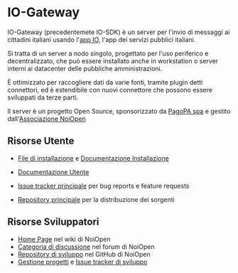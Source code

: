 # IO-Gateway

IO-Gateway  (precedentemete IO-SDK) è un server per l'invio di messaggi ai cittadini italiani usando l'[app IO](https://io.italia.it/), l'app dei servizi pubblici italiani.

Si tratta di un server a nodo singolo, progettato per l'uso periferico e decentralizzato, che può essere installato anche in workstation o server interni ai datacenter delle pubbliche amministrazioni.

È ottimizzato per raccogliere dati da varie fonti, tramite plugin detti connettori, ed è estendibile con nuovi connettore che possono essere sviluppati da terze parti.

Il server è un progetto Open Source, sponsorizzato da [PagoPA spa](https://www.pagopa.gov.it/) e gestito dall'[Associazione NoiOpen](https://noiopen.it)

## Risorse Utente

-   [File di installazione] e [Documentazione Installazione]  
-   [Documentazione Utente] 
-   [Issue tracker principale] per bug reports e feature requests
-   [Repository principale] per la distribuzione dei sorgenti

    [File di installazione]: https://github.com/pagopa/io-sdk/releases
    [Documentazione Utente]: https://github.com/pagopa/io-sdk/blob/master/docs/utente.md
    [Documentazione Installazione]: https://github.com/pagopa/io-sdk/blob/master/docs/amministratore.md
    [Issue tracker principale]: https://github.com/noiopen/io-gateway/issues
    [Repository principale]: https://github.com/pagopa/io-gateway

## Risorse Sviluppatori

-   [Home Page] nel wiki di NoiOpen
-   [Categoria di discussione] nel forum di NoiOpen
-   [Repository di sviluppo] nel GitHub di NoiOpen 
-   [Gestione progetti] e [Issue tracker di sviluppo] 

  [Home Page]: https://wiki.noiopen.it/wiki/IoGateway
  [Categoria di discussione]: https://noiopen.discourse.group/c/progetti/iogateway/18
  [Repository di sviluppo]: https://github.com/noiopen/io-gateway
  [Issue tracker di sviluppo]: https://github.com/noiopen/io-gateway/issues
  [Gestione progetti]: https://github.com/noiopen/io-gateway/projects


